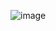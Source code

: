 ![image](https://github.com/Holid3n/DemoEkzamen/assets/97594334/04f8d6f6-ffeb-4e9f-966f-f820eb9b049e)
